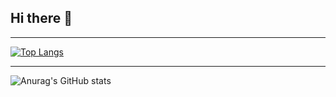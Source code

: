 ## Hi there 👋
----

[![Top Langs](https://github-readme-stats.vercel.app/api/top-langs/?username=heegu123&layout=compact)](https://github.com/heegu123/github-readme-stats)

---
![Anurag's GitHub stats](https://github-readme-stats.vercel.app/api?username=heegu123&theme=tokyonight&show_icons=true)

<!--
**heegu123/heegu123** is a ✨ _special_ ✨ repository because its `README.md` (this file) appears on your GitHub profile.

Here are some ideas to get you started:

- 🔭 I’m currently working on ...
- 🌱 I’m currently learning ...
- 👯 I’m looking to collaborate on ...
- 🤔 I’m looking for help with ...
- 💬 Ask me about ...
- 📫 How to reach me: ...
- 😄 Pronouns: ...
- ⚡ Fun fact: ...
-->
